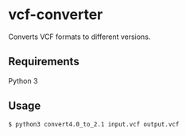 # vcf-converter
Converts VCF formats to different versions.

## Requirements
Python 3

## Usage
```
$ python3 convert4.0_to_2.1 input.vcf output.vcf
```

